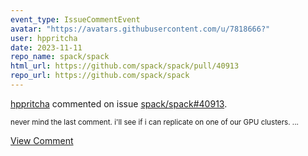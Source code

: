 ```yaml
---
event_type: IssueCommentEvent
avatar: "https://avatars.githubusercontent.com/u/7818666?"
user: hppritcha
date: 2023-11-11
repo_name: spack/spack
html_url: https://github.com/spack/spack/pull/40913
repo_url: https://github.com/spack/spack
---
```


<a href='https://github.com/hppritcha' target='_blank'>hppritcha</a> commented on issue <a href='https://github.com/spack/spack/pull/40913' target='_blank'>spack/spack#40913</a>.

<small>never mind the last comment.  i'll see if i can replicate on one of our GPU clusters.   ...</small>

<a href='https://github.com/spack/spack/pull/40913' target='_blank'>View Comment</a>